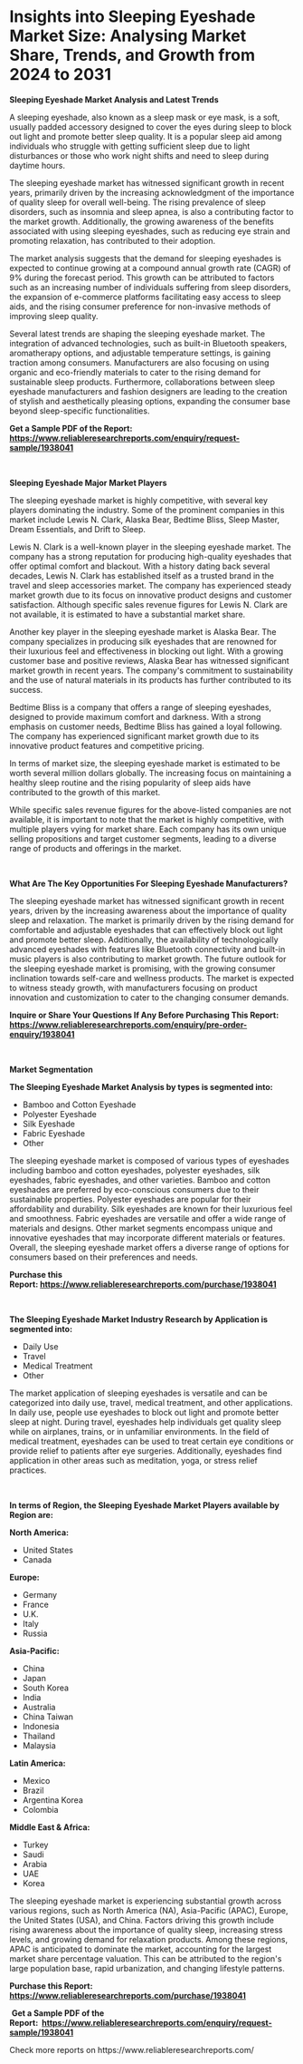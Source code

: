 <p><h1>Insights into Sleeping Eyeshade Market Size: Analysing Market Share, Trends, and Growth from 2024 to 2031</h1></p><p><strong>Sleeping Eyeshade Market Analysis and Latest Trends</strong></p>
<p><p>A sleeping eyeshade, also known as a sleep mask or eye mask, is a soft, usually padded accessory designed to cover the eyes during sleep to block out light and promote better sleep quality. It is a popular sleep aid among individuals who struggle with getting sufficient sleep due to light disturbances or those who work night shifts and need to sleep during daytime hours.</p><p>The sleeping eyeshade market has witnessed significant growth in recent years, primarily driven by the increasing acknowledgment of the importance of quality sleep for overall well-being. The rising prevalence of sleep disorders, such as insomnia and sleep apnea, is also a contributing factor to the market growth. Additionally, the growing awareness of the benefits associated with using sleeping eyeshades, such as reducing eye strain and promoting relaxation, has contributed to their adoption.</p><p>The market analysis suggests that the demand for sleeping eyeshades is expected to continue growing at a compound annual growth rate (CAGR) of 9% during the forecast period. This growth can be attributed to factors such as an increasing number of individuals suffering from sleep disorders, the expansion of e-commerce platforms facilitating easy access to sleep aids, and the rising consumer preference for non-invasive methods of improving sleep quality.</p><p>Several latest trends are shaping the sleeping eyeshade market. The integration of advanced technologies, such as built-in Bluetooth speakers, aromatherapy options, and adjustable temperature settings, is gaining traction among consumers. Manufacturers are also focusing on using organic and eco-friendly materials to cater to the rising demand for sustainable sleep products. Furthermore, collaborations between sleep eyeshade manufacturers and fashion designers are leading to the creation of stylish and aesthetically pleasing options, expanding the consumer base beyond sleep-specific functionalities.</p></p>
<p><strong>Get a Sample PDF of the Report:&nbsp; <a href="https://www.reliableresearchreports.com/enquiry/request-sample/1938041">https://www.reliableresearchreports.com/enquiry/request-sample/1938041</a></strong></p>
<p>&nbsp;</p>
<p><strong>Sleeping Eyeshade Major Market Players</strong></p>
<p><p>The sleeping eyeshade market is highly competitive, with several key players dominating the industry. Some of the prominent companies in this market include Lewis N. Clark, Alaska Bear, Bedtime Bliss, Sleep Master, Dream Essentials, and Drift to Sleep.</p><p>Lewis N. Clark is a well-known player in the sleeping eyeshade market. The company has a strong reputation for producing high-quality eyeshades that offer optimal comfort and blackout. With a history dating back several decades, Lewis N. Clark has established itself as a trusted brand in the travel and sleep accessories market. The company has experienced steady market growth due to its focus on innovative product designs and customer satisfaction. Although specific sales revenue figures for Lewis N. Clark are not available, it is estimated to have a substantial market share.</p><p>Another key player in the sleeping eyeshade market is Alaska Bear. The company specializes in producing silk eyeshades that are renowned for their luxurious feel and effectiveness in blocking out light. With a growing customer base and positive reviews, Alaska Bear has witnessed significant market growth in recent years. The company's commitment to sustainability and the use of natural materials in its products has further contributed to its success.</p><p>Bedtime Bliss is a company that offers a range of sleeping eyeshades, designed to provide maximum comfort and darkness. With a strong emphasis on customer needs, Bedtime Bliss has gained a loyal following. The company has experienced significant market growth due to its innovative product features and competitive pricing.</p><p>In terms of market size, the sleeping eyeshade market is estimated to be worth several million dollars globally. The increasing focus on maintaining a healthy sleep routine and the rising popularity of sleep aids have contributed to the growth of this market.</p><p>While specific sales revenue figures for the above-listed companies are not available, it is important to note that the market is highly competitive, with multiple players vying for market share. Each company has its own unique selling propositions and target customer segments, leading to a diverse range of products and offerings in the market.</p></p>
<p>&nbsp;</p>
<p><strong>What Are The Key Opportunities For Sleeping Eyeshade Manufacturers?</strong></p>
<p><p>The sleeping eyeshade market has witnessed significant growth in recent years, driven by the increasing awareness about the importance of quality sleep and relaxation. The market is primarily driven by the rising demand for comfortable and adjustable eyeshades that can effectively block out light and promote better sleep. Additionally, the availability of technologically advanced eyeshades with features like Bluetooth connectivity and built-in music players is also contributing to market growth. The future outlook for the sleeping eyeshade market is promising, with the growing consumer inclination towards self-care and wellness products. The market is expected to witness steady growth, with manufacturers focusing on product innovation and customization to cater to the changing consumer demands.</p></p>
<p><strong>Inquire or Share Your Questions If Any Before Purchasing This Report: <a href="https://www.reliableresearchreports.com/enquiry/pre-order-enquiry/1938041">https://www.reliableresearchreports.com/enquiry/pre-order-enquiry/1938041</a></strong></p>
<p>&nbsp;</p>
<p><strong>Market Segmentation</strong></p>
<p><strong>The Sleeping Eyeshade Market Analysis by types is segmented into:</strong></p>
<p><ul><li>Bamboo and Cotton Eyeshade</li><li>Polyester Eyeshade</li><li>Silk Eyeshade</li><li>Fabric Eyeshade</li><li>Other</li></ul></p>
<p><p>The sleeping eyeshade market is composed of various types of eyeshades including bamboo and cotton eyeshades, polyester eyeshades, silk eyeshades, fabric eyeshades, and other varieties. Bamboo and cotton eyeshades are preferred by eco-conscious consumers due to their sustainable properties. Polyester eyeshades are popular for their affordability and durability. Silk eyeshades are known for their luxurious feel and smoothness. Fabric eyeshades are versatile and offer a wide range of materials and designs. Other market segments encompass unique and innovative eyeshades that may incorporate different materials or features. Overall, the sleeping eyeshade market offers a diverse range of options for consumers based on their preferences and needs.</p></p>
<p><strong>Purchase this Report:&nbsp;<a href="https://www.reliableresearchreports.com/purchase/1938041">https://www.reliableresearchreports.com/purchase/1938041</a></strong></p>
<p>&nbsp;</p>
<p><strong>The Sleeping Eyeshade Market Industry Research by Application is segmented into:</strong></p>
<p><ul><li>Daily Use</li><li>Travel</li><li>Medical Treatment</li><li>Other</li></ul></p>
<p><p>The market application of sleeping eyeshades is versatile and can be categorized into daily use, travel, medical treatment, and other applications. In daily use, people use eyeshades to block out light and promote better sleep at night. During travel, eyeshades help individuals get quality sleep while on airplanes, trains, or in unfamiliar environments. In the field of medical treatment, eyeshades can be used to treat certain eye conditions or provide relief to patients after eye surgeries. Additionally, eyeshades find application in other areas such as meditation, yoga, or stress relief practices.</p></p>
<p>&nbsp;</p>
<p><strong>In terms of Region, the Sleeping Eyeshade Market Players available by Region are:</strong></p>
<p>
    <p> <strong> North America: </strong>
        <ul>
            <li>United States</li>
            <li>Canada</li>
        </ul>
        </p> 
    <p> <strong> Europe: </strong>
        <ul>
            <li>Germany</li>
            <li>France</li>
            <li>U.K.</li>
            <li>Italy</li>
            <li>Russia</li>
        </ul>
        </p> 
    <p> <strong> Asia-Pacific: </strong>
        <ul>
            <li>China</li>
            <li>Japan</li>
            <li>South Korea</li>
            <li>India</li>
            <li>Australia</li>
            <li>China Taiwan</li>
            <li>Indonesia</li>
            <li>Thailand</li>
            <li>Malaysia</li>
        </ul>
        </p> 
    <p> <strong> Latin America: </strong>
        <ul>
            <li>Mexico</li>
            <li>Brazil</li>
            <li>Argentina Korea</li>
            <li>Colombia</li>
        </ul>
        </p> 
    <p> <strong> Middle East & Africa: </strong>
        <ul>
            <li>Turkey</li>
            <li>Saudi</li>
            <li>Arabia</li>
            <li>UAE</li>
            <li>Korea</li>
        </ul>
    </p>
    </p>
<p><p>The sleeping eyeshade market is experiencing substantial growth across various regions, such as North America (NA), Asia-Pacific (APAC), Europe, the United States (USA), and China. Factors driving this growth include rising awareness about the importance of quality sleep, increasing stress levels, and growing demand for relaxation products. Among these regions, APAC is anticipated to dominate the market, accounting for the largest market share percentage valuation. This can be attributed to the region's large population base, rapid urbanization, and changing lifestyle patterns.</p></p>
<p><strong>Purchase this Report: <a href="https://www.reliableresearchreports.com/purchase/1938041">https://www.reliableresearchreports.com/purchase/1938041</a></strong></p>
<p>&nbsp;<strong>Get a Sample PDF of the Report:&nbsp;&nbsp;<a href="https://www.reliableresearchreports.com/enquiry/request-sample/1938041">https://www.reliableresearchreports.com/enquiry/request-sample/1938041</a></strong></p>
<p><strong></strong></p>
<p>Check more reports on https://www.reliableresearchreports.com/</p>